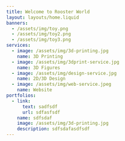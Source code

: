 ```yaml
---
title: Welcome to Rooster World
layout: layouts/home.liquid
banners:
  - /assets/img/toy.png
  - /assets/img/toy2.png
  - /assets/img/toy3.png
services:
  - image: /assets/img/3d-printing.jpg
    name: 3D Printing
  - image: /assets/img/3dprint-service.jpg
    name: 3D Figures
  - image: /assets/img/design-service.jpg
    name: 2D/3D Design
  - image: /assets/img/web-service.jpeg
    name: Website
portfolios:
  - link:
      text: sadfsdf
      url: sdfasfsdf
    name: sdfsdaf
    image: /assets/img/3d-printing.jpg
    description: sdfsdafasdfsdf
---
```

